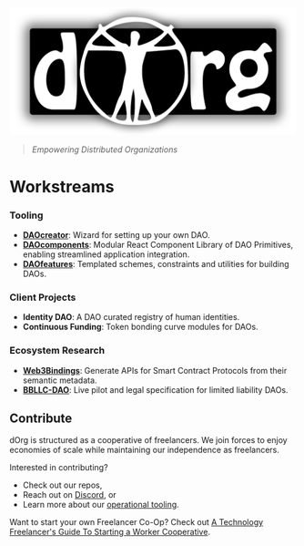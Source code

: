 ![](logo.png)

> *Empowering Distributed Organizations*

# Workstreams

### Tooling

- **[DAOcreator](https://github.com/dOrgTech/DAOcreator)**: Wizard for setting up your own DAO.
- **[DAOcomponents](https://github.com/dOrgTech/DAOcomponents)**: Modular React Component Library of DAO Primitives, enabling streamlined application integration.
- **[DAOfeatures](https://github.com/dOrgTech/DAOfeatures)**: Templated schemes, constraints and utilities for building DAOs.

### Client Projects
- **Identity DAO**: A DAO curated registry of human identities.
- **Continuous Funding**: Token bonding curve modules for DAOs.

### Ecosystem Research

- **[Web3Bindings](https://github.com/web3bindings/prototype)**: Generate APIs for Smart Contract Protocols from their semantic metadata.
- **[BBLLC-DAO](https://docs.google.com/document/d/18gfexutgAVBpEpCyDg2e0XvudLNpZ-sjfp3gYQVesR4/)**: Live pilot and legal specification for limited liability DAOs.

## Contribute
dOrg is structured as a cooperative of freelancers. We join forces to enjoy economies of scale while maintaining our independence as freelancers.

Interested in contributing?

- Check out our repos,
- Reach out on [Discord](https://discord.gg/6Kujmad), or
- Learn more about our [operational tooling](./operations.md).

Want to start your own Freelancer Co-Op? Check out [A Technology Freelancer's Guide To Starting a Worker Cooperative](https://www.techworker.coop/sites/default/files/TechCoopHOWTO.pdf).

